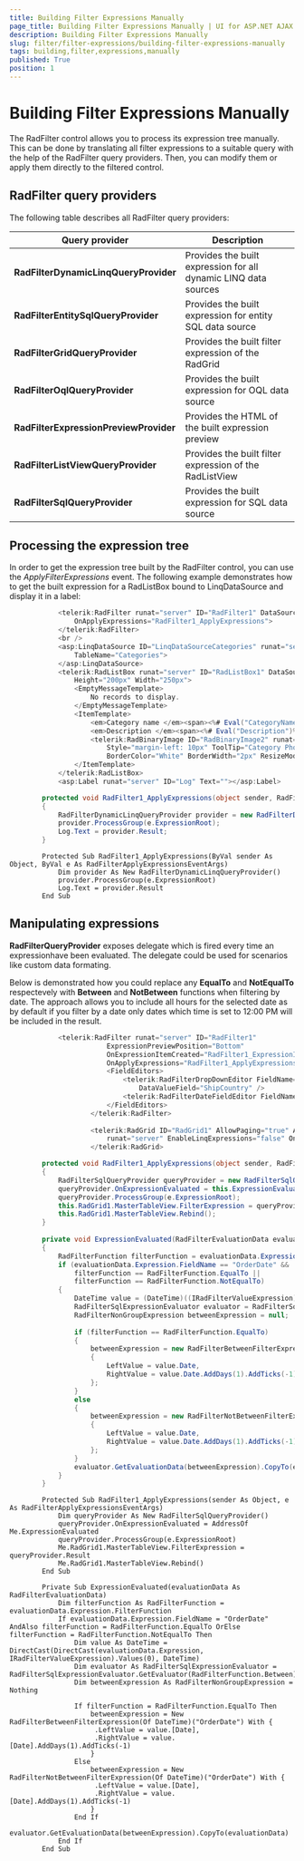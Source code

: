 ```yaml
---
title: Building Filter Expressions Manually
page_title: Building Filter Expressions Manually | UI for ASP.NET AJAX Documentation
description: Building Filter Expressions Manually
slug: filter/filter-expressions/building-filter-expressions-manually
tags: building,filter,expressions,manually
published: True
position: 1
---
```


# Building Filter Expressions Manually



The RadFilter control allows you to process its expression tree manually. This can be done by translating all filter expressions to a suitable query with the help of the RadFilter query providers. Then, you can modify them or apply them directly to the filtered control.

## RadFilter query providers

The following table describes all RadFilter query providers:


|  __Query provider__  |  __Description__  |
| ------ | ------ |
| __RadFilterDynamicLinqQueryProvider__ |Provides the built expression for all dynamic LINQ data sources|
| __RadFilterEntitySqlQueryProvider__ |Provides the built expression for entity SQL data source|
| __RadFilterGridQueryProvider__ |Provides the built filter expression of the RadGrid|
| __RadFilterOqlQueryProvider__ |Provides the built expression for OQL data source|
| __RadFilterExpressionPreviewProvider__ |Provides the HTML of the built expression preview|
| __RadFilterListViewQueryProvider__ |Provides the built filter expression of the RadListView|
| __RadFilterSqlQueryProvider__ |Provides the built expression for SQL data source|

## Processing the expression tree

In order to get the expression tree built by the RadFilter control, you can use the *ApplyFilterExpressions* event. The following example demonstrates how to get the built expression for a RadListBox bound to LinqDataSource and display it in a label:

````C#
	        <telerik:RadFilter runat="server" ID="RadFilter1" DataSourceControlID="LinqDataSourceCategories"
	            OnApplyExpressions="RadFilter1_ApplyExpressions">
	        </telerik:RadFilter>
	        <br />
	        <asp:LinqDataSource ID="LinqDataSourceCategories" runat="server" ContextTypeName="LinqToSql.NorthwindDataContext"
	            TableName="Categories">
	        </asp:LinqDataSource>
	        <telerik:RadListBox runat="server" ID="RadListBox1" DataSourceID="LinqDataSourceCategories"
	            Height="200px" Width="250px">
	            <EmptyMessageTemplate>
	                No records to display.
	            </EmptyMessageTemplate>
	            <ItemTemplate>
	                <em>Category name </em><span><%# Eval("CategoryName") %></span><br/>
	                <em>Description </em><span><%# Eval("Description")%></span><br />
	                <telerik:RadBinaryImage ID="RadBinaryImage2" runat="server" AlternateText="Category Photo"
	                    Style="margin-left: 10px" ToolTip="Category Photo" Width="90px" Height="62px"
	                    BorderColor="White" BorderWidth="2px" ResizeMode="Fit" ImageUrl='<%# string.Format("IMG/{0}.jpg", Eval("CategoryID")) %>' />
	            </ItemTemplate>
	        </telerik:RadListBox>
	        <asp:Label runat="server" ID="Log" Text=""></asp:Label>
````



````C#
	    protected void RadFilter1_ApplyExpressions(object sender, RadFilterApplyExpressionsEventArgs e)
	    {
	        RadFilterDynamicLinqQueryProvider provider = new RadFilterDynamicLinqQueryProvider();
	        provider.ProcessGroup(e.ExpressionRoot);
	        Log.Text = provider.Result;
	    }
````



````VB.NET
	    Protected Sub RadFilter1_ApplyExpressions(ByVal sender As Object, ByVal e As RadFilterApplyExpressionsEventArgs)
	        Dim provider As New RadFilterDynamicLinqQueryProvider()
	        provider.ProcessGroup(e.ExpressionRoot)
	        Log.Text = provider.Result
	    End Sub
````



## Manipulating expressions

__RadFilterQueryProvider__ exposes delegate which is fired every time an expressionhave been evaluated. The delegate could be used for scenarios like custom data formating.

Below is demonstrated how you could replace any __EqualTo__ and __NotEqualTo__ respectevely with __Between__ and __NotBetween__ functions when filtering by date. The approach allows you to include all hours for the selected date as by default if you filter by a date only dates which time is set to 12:00 PM will be included in the result.

````C#
	        <telerik:RadFilter runat="server" ID="RadFilter1"
	                    ExpressionPreviewPosition="Bottom"
	                    OnExpressionItemCreated="RadFilter1_ExpressionItemCreated"
	                    OnApplyExpressions="RadFilter1_ApplyExpressions">
	                    <FieldEditors>
	                        <telerik:RadFilterDropDownEditor FieldName="ShipCountry" DataTextField="ShipCountry"
	                            DataValueField="ShipCountry" />
	                        <telerik:RadFilterDateFieldEditor FieldName="OrderDate" PickerType="DatePicker" />
	                    </FieldEditors>
	                </telerik:RadFilter>
	            
	                <telerik:RadGrid ID="RadGrid1" AllowPaging="true" AllowSorting="true" PageSize="5"
	                    runat="server" EnableLinqExpressions="false" OnNeedDataSource="RadGrid1_NeedDataSource">
	                </telerik:RadGrid>
````



````C#
	    protected void RadFilter1_ApplyExpressions(object sender, RadFilterApplyExpressionsEventArgs e)
	    {
	        RadFilterSqlQueryProvider queryProvider = new RadFilterSqlQueryProvider();
	        queryProvider.OnExpressionEvaluated = this.ExpressionEvaluated;
	        queryProvider.ProcessGroup(e.ExpressionRoot);
	        this.RadGrid1.MasterTableView.FilterExpression = queryProvider.Result;
	        this.RadGrid1.MasterTableView.Rebind();
	    }
	
	    private void ExpressionEvaluated(RadFilterEvaluationData evaluationData)
	    {
	        RadFilterFunction filterFunction = evaluationData.Expression.FilterFunction;
	        if (evaluationData.Expression.FieldName == "OrderDate" &&
	            filterFunction == RadFilterFunction.EqualTo ||
	            filterFunction == RadFilterFunction.NotEqualTo)
	        {
	            DateTime value = (DateTime)((IRadFilterValueExpression)evaluationData.Expression).Values[0];
	            RadFilterSqlExpressionEvaluator evaluator = RadFilterSqlExpressionEvaluator.GetEvaluator(RadFilterFunction.Between);
	            RadFilterNonGroupExpression betweenExpression = null;
	
	            if (filterFunction == RadFilterFunction.EqualTo)
	            {
	                betweenExpression = new RadFilterBetweenFilterExpression<DateTime>("OrderDate")
	                {
	                    LeftValue = value.Date,
	                    RightValue = value.Date.AddDays(1).AddTicks(-1)
	                };
	            }
	            else
	            {
	                betweenExpression = new RadFilterNotBetweenFilterExpression<DateTime>("OrderDate")
	                {
	                    LeftValue = value.Date,
	                    RightValue = value.Date.AddDays(1).AddTicks(-1)
	                };
	            }
	            evaluator.GetEvaluationData(betweenExpression).CopyTo(evaluationData);
	        }
	    }
````



````VB.NET
	    Protected Sub RadFilter1_ApplyExpressions(sender As Object, e As RadFilterApplyExpressionsEventArgs)
	        Dim queryProvider As New RadFilterSqlQueryProvider()
	        queryProvider.OnExpressionEvaluated = AddressOf Me.ExpressionEvaluated
	        queryProvider.ProcessGroup(e.ExpressionRoot)
	        Me.RadGrid1.MasterTableView.FilterExpression = queryProvider.Result
	        Me.RadGrid1.MasterTableView.Rebind()
	    End Sub
	
	    Private Sub ExpressionEvaluated(evaluationData As RadFilterEvaluationData)
	        Dim filterFunction As RadFilterFunction = evaluationData.Expression.FilterFunction
	        If evaluationData.Expression.FieldName = "OrderDate" AndAlso filterFunction = RadFilterFunction.EqualTo OrElse filterFunction = RadFilterFunction.NotEqualTo Then
	            Dim value As DateTime = DirectCast(DirectCast(evaluationData.Expression, IRadFilterValueExpression).Values(0), DateTime)
	            Dim evaluator As RadFilterSqlExpressionEvaluator = RadFilterSqlExpressionEvaluator.GetEvaluator(RadFilterFunction.Between)
	            Dim betweenExpression As RadFilterNonGroupExpression = Nothing
	
	            If filterFunction = RadFilterFunction.EqualTo Then
	                betweenExpression = New RadFilterBetweenFilterExpression(Of DateTime)("OrderDate") With {
	                 .LeftValue = value.[Date],
	                 .RightValue = value.[Date].AddDays(1).AddTicks(-1)
	                }
	            Else
	                betweenExpression = New RadFilterNotBetweenFilterExpression(Of DateTime)("OrderDate") With {
	                 .LeftValue = value.[Date],
	                 .RightValue = value.[Date].AddDays(1).AddTicks(-1)
	                }
	            End If
	            evaluator.GetEvaluationData(betweenExpression).CopyTo(evaluationData)
	        End If
	    End Sub
````


